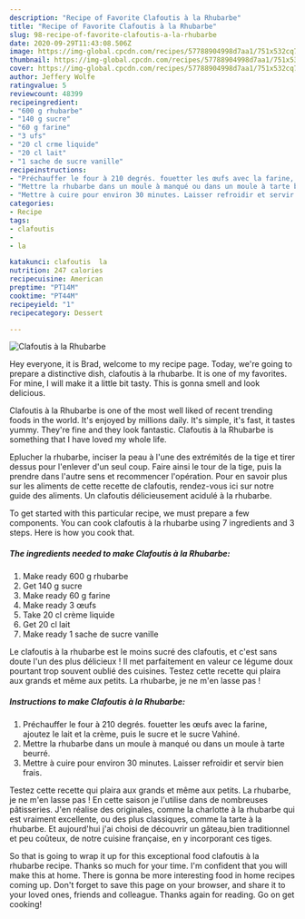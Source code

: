 ```yaml
---
description: "Recipe of Favorite Clafoutis à la Rhubarbe"
title: "Recipe of Favorite Clafoutis à la Rhubarbe"
slug: 98-recipe-of-favorite-clafoutis-a-la-rhubarbe
date: 2020-09-29T11:43:08.506Z
image: https://img-global.cpcdn.com/recipes/57788904998d7aa1/751x532cq70/clafoutis-a-la-rhubarbe-photo-principale-de-la-recette.jpg
thumbnail: https://img-global.cpcdn.com/recipes/57788904998d7aa1/751x532cq70/clafoutis-a-la-rhubarbe-photo-principale-de-la-recette.jpg
cover: https://img-global.cpcdn.com/recipes/57788904998d7aa1/751x532cq70/clafoutis-a-la-rhubarbe-photo-principale-de-la-recette.jpg
author: Jeffery Wolfe
ratingvalue: 5
reviewcount: 48399
recipeingredient:
- "600 g rhubarbe"
- "140 g sucre"
- "60 g farine"
- "3 ufs"
- "20 cl crme liquide"
- "20 cl lait"
- "1 sache de sucre vanille"
recipeinstructions:
- "Préchauffer le four à 210 degrés. fouetter les œufs avec la farine, ajoutez le lait et la crème, puis le sucre et le sucre Vahiné."
- "Mettre la rhubarbe dans un moule à manqué ou dans un moule à tarte beurré."
- "Mettre à cuire pour environ 30 minutes. Laisser refroidir et servir bien frais."
categories:
- Recipe
tags:
- clafoutis
- 
- la

katakunci: clafoutis  la 
nutrition: 247 calories
recipecuisine: American
preptime: "PT14M"
cooktime: "PT44M"
recipeyield: "1"
recipecategory: Dessert

---
```



![Clafoutis à la Rhubarbe](https://img-global.cpcdn.com/recipes/57788904998d7aa1/751x532cq70/clafoutis-a-la-rhubarbe-photo-principale-de-la-recette.jpg)

Hey everyone, it is Brad, welcome to my recipe page. Today, we're going to prepare a distinctive dish, clafoutis à la rhubarbe. It is one of my favorites. For mine, I will make it a little bit tasty. This is gonna smell and look delicious.

Clafoutis à la Rhubarbe is one of the most well liked of recent trending foods in the world. It's enjoyed by millions daily. It's simple, it's fast, it tastes yummy. They're fine and they look fantastic. Clafoutis à la Rhubarbe is something that I have loved my whole life.

Eplucher la rhubarbe, inciser la peau à l&#39;une des extrémités de la tige et tirer dessus pour l&#39;enlever d&#39;un seul coup. Faire ainsi le tour de la tige, puis la prendre dans l&#39;autre sens et recommencer l&#39;opération. Pour en savoir plus sur les aliments de cette recette de clafoutis, rendez-vous ici sur notre guide des aliments. Un clafoutis délicieusement acidulé à la rhubarbe.


To get started with this particular recipe, we must prepare a few components. You can cook clafoutis à la rhubarbe using 7 ingredients and 3 steps. Here is how you cook that.

<!--inarticleads1-->

##### The ingredients needed to make Clafoutis à la Rhubarbe:

1. Make ready 600 g rhubarbe
1. Get 140 g sucre
1. Make ready 60 g farine
1. Make ready 3 œufs
1. Take 20 cl crème liquide
1. Get 20 cl lait
1. Make ready 1 sache de sucre vanille


Le clafoutis à la rhubarbe est le moins sucré des clafoutis, et c&#39;est sans doute l&#39;un des plus délicieux ! Il met parfaitement en valeur ce légume doux pourtant trop souvent oublié des cuisines. Testez cette recette qui plaira aux grands et même aux petits. La rhubarbe, je ne m&#39;en lasse pas ! 

<!--inarticleads2-->

##### Instructions to make Clafoutis à la Rhubarbe:

1. Préchauffer le four à 210 degrés. fouetter les œufs avec la farine, ajoutez le lait et la crème, puis le sucre et le sucre Vahiné.
1. Mettre la rhubarbe dans un moule à manqué ou dans un moule à tarte beurré.
1. Mettre à cuire pour environ 30 minutes. Laisser refroidir et servir bien frais.


Testez cette recette qui plaira aux grands et même aux petits. La rhubarbe, je ne m&#39;en lasse pas ! En cette saison je l&#39;utilise dans de nombreuses pâtisseries. J&#39;en réalise des originales, comme la charlotte à la rhubarbe qui est vraiment excellente, ou des plus classiques, comme la tarte à la rhubarbe. Et aujourd&#39;hui j&#39;ai choisi de découvrir un gâteau,bien traditionnel et peu coûteux, de notre cuisine française, en y incorporant ces tiges. 

So that is going to wrap it up for this exceptional food clafoutis à la rhubarbe recipe. Thanks so much for your time. I'm confident that you will make this at home. There is gonna be more interesting food in home recipes coming up. Don't forget to save this page on your browser, and share it to your loved ones, friends and colleague. Thanks again for reading. Go on get cooking!
